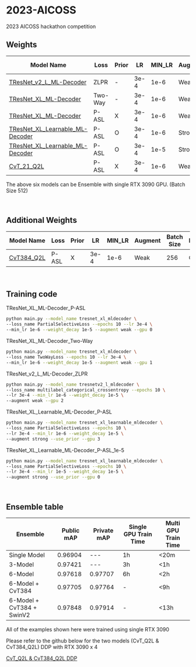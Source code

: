 # 2023-AICOSS
2023 AICOSS hackathon competition


## Weights

|Model Name|Loss|Prior|LR|MIN_LR|Augment|Batch Size|DDP|
|---|---|---|---|---|---|---|---|
|[TResNet_v2_L_ML-Decoder](https://drive.google.com/file/d/1-IbW3bcqPh00QD5LYFqqPdtL-c-VD1Oo/view?usp=sharing)|ZLPR|-|3e-4|1e-6|Weak|128|X|
|[TResNet_XL_ML-Decoder](https://drive.google.com/file/d/1-4IsvCrmixW7dFYqe3Oo6a9D5tHURNQa/view?usp=sharing)|Two-Way|-|3e-4|1e-6|Weak|128|X|
|[TResNet_XL_ML-Decoder](https://drive.google.com/file/d/1-3vIOifnBwPmFoANO2-Z0fQ-EgKIOdS6/view?usp=sharing)|P-ASL|X|3e-4|1e-6|Weak|128|X|
|[TResNet_XL_Learnable_ML-Decoder](https://drive.google.com/file/d/1-1-FHMt8EJYM_8eGgCqVR_jZV_oVCRQe/view?usp=sharing)|P-ASL|O|3e-4|1e-6|Strong|128|X|
|[TResNet_XL_Learnable_ML-Decoder](https://drive.google.com/file/d/1-3oIn3zzd6hHrPembaP6_g-ahQdWjiaf/view?usp=sharing)|P-ASL|O|3e-4|1e-5|Strong|128|X|
|[CvT_21_Q2L](https://drive.google.com/file/d/193JMT1IdexNFFJpiNfG-gxNDylTWA1BX/view?usp=sharing)|P-ASL|X|3e-4|1e-6|Weak|400|O|

The above six models can be Ensemble with single RTX 3090 GPU. (Batch Size 512)

<br/>

## Additional Weights

|Model Name|Loss|Prior|LR|MIN_LR|Augment|Batch Size|DDP|GradAccumulation|
|---|---|---|---|---|---|---|---|---|
|[CvT384_Q2L](https://drive.google.com/file/d/13k11HHn-4d59HMN4H-4VD1qGO9_6eqi2/view?usp=sharing)|P-ASL|X|3e-4|1e-6|Weak|256|O|8|

<br/>

## Training code

TResNet_XL_ML-Decoder_P-ASL
```bash
python main.py --model_name tresnet_xl_mldecoder \
--loss_name PartialSelectiveLoss --epochs 10 --lr 3e-4 \
--min_lr 1e-6 --weight_decay 1e-5 --augment weak --gpu 0
```

TResNet_XL_ML-Decoder_Two-Way
```bash
python main.py --model_name tresnet_xl_mldecoder \
--loss_name TwoWayLoss --epochs 10 --lr 3e-4 \
--min_lr 1e-6 --weight_decay 1e-5 --augment weak --gpu 1
```

TResNet_v2_L_ML-Decoder_ZLPR
```bash
python main.py --model_name tresnetv2_l_mldecoder \
--loss_name multilabel_categorical_crossentropy --epochs 10 \
--lr 3e-4 --min_lr 1e-6 --weight_decay 1e-5 \
--augment weak --gpu 2
```

TResNet_XL_Learnable_ML-Decoder_P-ASL
```bash
python main.py --model_name tresnet_xl_learnable_mldecoder \
--loss_name PartialSelectiveLoss --epochs 10 \
--lr 3e-4 --min_lr 1e-6 --weight_decay 1e-5 \
--augment strong --use_prior --gpu 3
```

TResNet_XL_Learnable_ML-Decoder_P-ASL_1e-5
```bash
python main.py --model_name tresnet_xl_learnable_mldecoder \
--loss_name PartialSelectiveLoss --epochs 10 \
--lr 3e-4 --min_lr 1e-5 --weight_decay 1e-5 \
--augment strong --use_prior --gpu 0
```

<br/>

## Ensemble table

|Ensemble|Public mAP|Private mAP|Single GPU Train Time|Multi GPU Train Time|
|---|---|---|---|---|
|Single Model|0.96904|---|1h|<20m|
|3-Model|0.97421|---|3h|<1h|
|6-Model|0.97618|0.97707|6h|<2h|
|6-Model + CvT384|0.97705|0.97764|-|<9h|
|6-Model + CvT384 + SwinV2|0.97848|0.97914|-|<13h|

All of the examples shown here were trained using single RTX 3090

Please refer to the github below for the two models (CvT_Q2L & CvT384_Q2L) 
DDP with RTX 3090 x 4

[CvT_Q2L & CvT384_Q2L DDP](https://github.com/junpark-ai/AICOSS)
